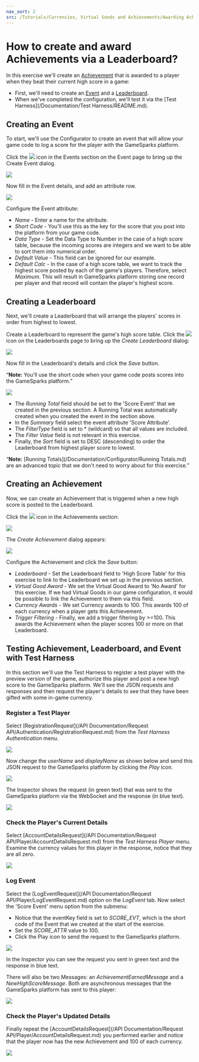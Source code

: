 ```yaml
---
nav_sort: 2
src: /Tutorials/Currencies, Virtual Goods and Achievements/Awarding Achievements via Leaderboards.md
---
```


# How to create and award Achievements via a Leaderboard?

In this exercise we'll create an [Achievement](/Documentation/Configurator/Achievements.md) that is awarded to a player when they beat their current high score in a game:
* First, we'll need to create an [Event](/Documentation/Configurator/Events.md) and a [Leaderboard](/Documentation/Configurator/Leaderboards.md).
* When we've completed the configuration, we'll test it via the [Test Harness](/Documentation/Test Harness/README.md).

## Creating an Event

To start, we'll use the Configurator to create an event that will allow your game code to log a score for the player with the GameSparks platform.

Click the ![](/img/fa/plus.png) icon in the Events section on the Event page to bring up the Create Event dialog.

![](img/AchLDR/1.jpg)

Now fill in the Event details, and add an attribute row.

![](img/AchLDR/2.jpg)

Configure the Event attribute:
* *Name* - Enter a name for the attribute.
* *Short Code* - You'll use this as the key for the score that you post into the platform from your game code.
* *Data Type* - Set the Data Type to Number in the case of a high score table, because the incoming scores are integers and we want to be able to sort them into numerical order.
* *Default Value* - This field can be ignored for our example.
* *Default Calc* - In the case of a high score table, we want to track the highest score posted by each of the game's players. Therefore, select *Maximum*. This will result in  GameSparks platform storing one record per player and that record will contain the player's highest score.

## Creating a Leaderboard

Next, we'll create a Leaderboard that will arrange the players' scores in order from highest to lowest.

Create a Leaderboard to represent the game's high score table. Click the ![](/img/fa/plus.png) icon on the Leaderboards page to bring up the *Create Leaderboard* dialog:

![](img/AchLDR/3.jpg)

Now fill in the Leaderboard's details and click the *Save* button.

<q>**Note:** You'll use the short code when your game code posts scores into the GameSparks platform.</q>

![](img/AchLDR/4.jpg)

* The *Running Total* field should be set to the 'Score Event' that we created in the previous section. A Running Total was automatically created when you created the event in the section above.
* In the *Summary* field select the event attribute 'Score Attribute'.
* The *FilterType* field is set to * (wildcard) so that all values are included.
* The *Filter Value* field is not relevant in this exercise.
* Finally, the *Sort* field is set to DESC (descending) to order the Leaderboard from highest player score to lowest.

<q>**Note:** [Running Totals](/Documentation/Configurator/Running Totals.md) are an advanced topic that we don't need to worry about for this exercise.</q>

## Creating an Achievement

Now, we can create an Achievement that is triggered when a new high score is posted to the Leaderboard.

Click the ![](/img/fa/plus.png) icon in the Achievements section:

![](img/AchLDR/5.jpg)

The *Create Achievement* dialog appears:

![](img/AchLDR/6.jpg)

Configure the Achievement and click the *Save* button:
* *Leaderboard* - Set the Leaderboard field to 'High Score Table' for this exercise to link to the Leaderboard we set up in the previous section.
* *Virtual Good Award* - We set the Virtual Good Award to 'No Award' for this exercise. If we had Virtual Goods in our game configuration, it would be possible to link the Achievement to them via this field.
* *Currency Awards* - We set Currency awards to 100. This awards 100 of each currency when a player gets this Achievement.
* *Trigger Filtering* - Finally, we add a trigger filtering by >=100. This awards the Achievement when the player scores 100 or more on that Leaderboard.

## Testing Achievement, Leaderboard, and Event with Test Harness

In this section we'll use the Test Harness to register a test player with the preview version of the game, authorize this player and post a new high score to the GameSparks platform. We'll see the JSON requests and responses and then request the player's details to see that they have been gifted with some in-game currency.

### Register a Test Player

Select [RegistrationRequest](/API Documentation/Request API/Authentication/RegistrationRequest.md) from the *Test Harness Authentication* menu.

![](img/AchLDR/7.jpg)

Now change the *userName* and *displayName* as shown below and send this JSON request to the GameSparks platform by clicking the *Play* icon.

![](img/AchLDR/8.jpg)

The Inspector shows the request (in green text) that was sent to the GameSparks platform via the WebSocket and the response (in blue text).

![](img/AchLDR/9.jpg)

### Check the Player's Current Details

Select [AccountDetailsRequest](/API Documentation/Request API/Player/AccountDetailsRequest.md) from the *Test Harness Player* menu. Examine the currency values for this player in the response, notice that they are all zero.

![](img/AchLDR/10.jpg)

### Log Event

Select the [LogEventRequest](/API Documentation/Request API/Player/LogEventRequest.md) option on the *LogEvent* tab. Now select the 'Score Event' menu option from the submenu:

* Notice that the eventKey field is set to *SCORE_EVT*, which is the short code of the Event that we created at the start of the exercise.
* Set the *SCORE_ATTR* value to 100.
* Click the Play icon to send the request to the GameSparks platform.

![](img/AchLDR/11.jpg)

In the Inspector you can see the request you sent in green text and the response in blue text.

There will also be two Messages: an *AchievementEarnedMessage* and a *NewHighScoreMessage*. Both are asynchronous messages that the GameSparks platform has sent to this player:

![](img/AchLDR/12.jpg)

### Check the Player's Updated Details

Finally repeat the [AccountDetailsRequest](/API Documentation/Request API/Player/AccountDetailsRequest.md) you performed earlier and notice that the player now has the new Achievement and 100 of each currency.

![](img/AchLDR/13.jpg)
